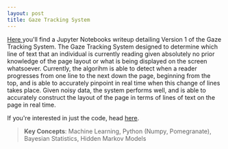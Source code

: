 ```yaml
---
layout: post
title: Gaze Tracking System
---
```


<a href="https://stevebottos.github.io/jupnotes/GazeTrackerWriteup/" target="_blank">Here </a>you'll find a Jupyter Notebooks writeup detailing Version 1 of the Gaze Tracking System. The Gaze Tracking System designed to determine which line of text that an individual is currently reading given absolutely no prior knowledge of the page layout or what is being displayed on the screen whatsoever. Currently, the algorihm is able to detect when a reader progresses from one line to the next down the page, beginning from the top, and is able to accurately pinpoint in real time when this change of lines takes place. Given noisy data, the system performs well, and is able to accurately construct the layout of the page in terms of lines of text on the page in real time.

If you're interested in just the code, head <a href="https://github.com/stevebottos/Gaze_Tracking_System_old">here</a>.

> **Key Concepts**: Machine Learning, Python (Numpy, Pomegranate), Bayesian Statistics, Hidden Markov Models



